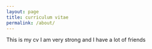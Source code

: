 ```yaml
---
layout: page
title: curriculum vitae
permalink: /about/
---
```


This is my cv I am very strong and I have a lot of friends
